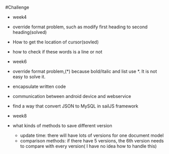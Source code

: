 #Challenge
* week4
 * override format problem, such as modify first heading to second heading(solved)
 * How to get the location of cursor(sovled)
 * how to check if these words is a line or not 

* week6
 * override format problem,(*) because bold/italic and list use *. It is not easy to solve it.
 * encapsulate written code
 * communication between android device and webservice
 * find a way that convert JSON to MySQL in sailJS framework
 
* week8
 * what kinds of methods to save different version
   * update time: there will have lots of versions for one document model
   * comparison methods: if there have 5 versions, the 6th version needs to compare with every version( I have no idea how to handle this)


